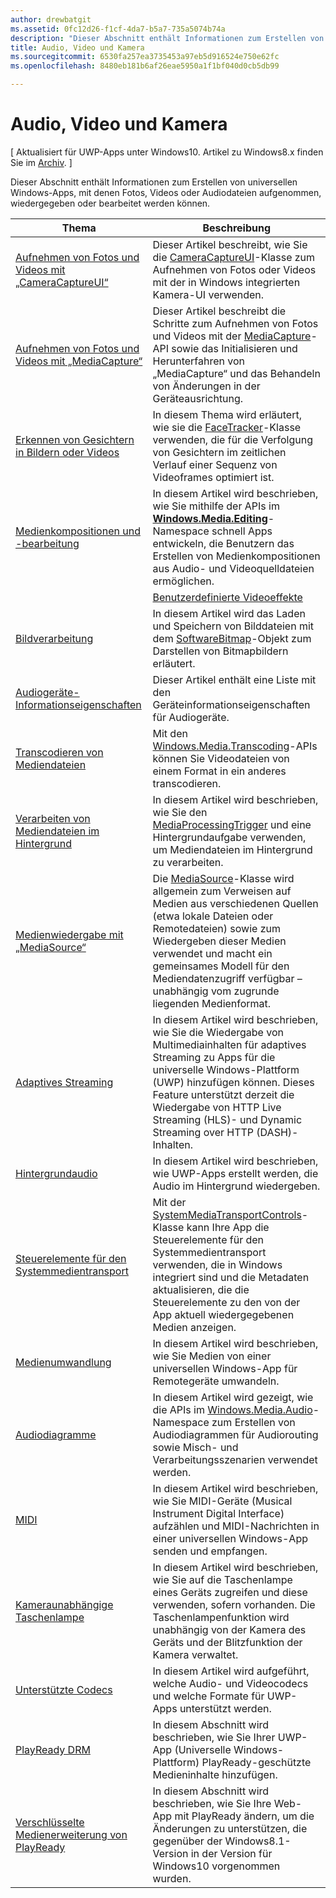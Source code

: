 ```yaml
---
author: drewbatgit
ms.assetid: 0fc12d26-f1cf-4da7-b5a7-735a5074b74a
description: "Dieser Abschnitt enthält Informationen zum Erstellen von universellen Windows-Apps, mit denen Fotos, Videos oder Audiodateien aufgenommen, wiedergegeben oder bearbeitet werden können."
title: Audio, Video und Kamera
ms.sourcegitcommit: 6530fa257ea3735453a97eb5d916524e750e62fc
ms.openlocfilehash: 8480eb181b6af26eae5950a1f1bf040d0cb5db99

---
```


# Audio, Video und Kamera

\[ Aktualisiert für UWP-Apps unter Windows10. Artikel zu Windows8.x finden Sie im [Archiv](http://go.microsoft.com/fwlink/p/?linkid=619132). \]

Dieser Abschnitt enthält Informationen zum Erstellen von universellen Windows-Apps, mit denen Fotos, Videos oder Audiodateien aufgenommen, wiedergegeben oder bearbeitet werden können.
 
| Thema                                                                                             | Beschreibung                                                                                                                                                                                                                                                                                    |
|---------------------------------------------------------------------------------------------------|------------------------------------------------------------------------------------------------------------------------------------------------------------------------------------------------------------------------------------------------------------------------------------------------|
| [Aufnehmen von Fotos und Videos mit „CameraCaptureUI“](capture-photos-and-video-with-cameracaptureui.md) | Dieser Artikel beschreibt, wie Sie die [CameraCaptureUI](capture-photos-and-video-with-cameracaptureui.md)-Klasse zum Aufnehmen von Fotos oder Videos mit der in Windows integrierten Kamera-UI verwenden.                                                                                                            |
| [Aufnehmen von Fotos und Videos mit „MediaCapture“](capture-photos-and-video-with-mediacapture.md)       | Dieser Artikel beschreibt die Schritte zum Aufnehmen von Fotos und Videos mit der [MediaCapture](https://msdn.microsoft.com/library/windows/apps/br241124)-API sowie das Initialisieren und Herunterfahren von „MediaCapture“ und das Behandeln von Änderungen in der Geräteausrichtung.                                  |
| [Erkennen von Gesichtern in Bildern oder Videos](detect-and-track-faces-in-an-image.md)                         | In diesem Thema wird erläutert, wie sie die [FaceTracker](https://msdn.microsoft.com/library/windows/apps/dn974150)-Klasse verwenden, die für die Verfolgung von Gesichtern im zeitlichen Verlauf einer Sequenz von Videoframes optimiert ist.                                                                                                               |
| [Medienkompositionen und -bearbeitung](media-compositions-and-editing.md)                               | In diesem Artikel wird beschrieben, wie Sie mithilfe der APIs im [**Windows.Media.Editing**](https://msdn.microsoft.com/library/windows/apps/dn640565)-Namespace schnell Apps entwickeln, die Benutzern das Erstellen von Medienkompositionen aus Audio- und Videoquelldateien ermöglichen.                                    |
                                                                                                                                        | [Benutzerdefinierte Videoeffekte](custom-video-effects.md)                               | In diesem Artikel wird beschrieben, wie Sie eine Windows-Runtime-Komponente erstellen, die die IBasicVideoEffect-Schnittstelle implementiert, mit der Sie benutzerdefinierte Effekte für Videostreams erstellen können.                                                                                                                                |
| [Bildverarbeitung](imaging.md)                                                                             | In diesem Artikel wird das Laden und Speichern von Bilddateien mit dem [SoftwareBitmap](https://msdn.microsoft.com/library/windows/apps/dn887358)-Objekt zum Darstellen von Bitmapbildern erläutert.                                                                                                                     |
| [Audiogeräte-Informationseigenschaften](audio-device-information-properties.md)                                                                             | Dieser Artikel enthält eine Liste mit den Geräteinformationseigenschaften für Audiogeräte.                                                                                                                      |
| [Transcodieren von Mediendateien](transcode-media-files.md)                                                 | Mit den [Windows.Media.Transcoding](https://msdn.microsoft.com/library/windows/apps/br207105)-APIs können Sie Videodateien von einem Format in ein anderes transcodieren.                                                                                                                                |
| [Verarbeiten von Mediendateien im Hintergrund](process-media-files-in-the-background.md)                 | In diesem Artikel wird beschrieben, wie Sie den [MediaProcessingTrigger](https://msdn.microsoft.com/library/windows/apps/dn806005) und eine Hintergrundaufgabe verwenden, um Mediendateien im Hintergrund zu verarbeiten.                                                                                             |
| [Medienwiedergabe mit „MediaSource“](media-playback-with-mediasource.md)                             | Die [MediaSource](https://msdn.microsoft.com/library/windows/apps/dn930905)-Klasse wird allgemein zum Verweisen auf Medien aus verschiedenen Quellen (etwa lokale Dateien oder Remotedateien) sowie zum Wiedergeben dieser Medien verwendet und macht ein gemeinsames Modell für den Mediendatenzugriff verfügbar – unabhängig vom zugrunde liegenden Medienformat.  |
| [Adaptives Streaming](adaptive-streaming.md)                                                       | In diesem Artikel wird beschrieben, wie Sie die Wiedergabe von Multimediainhalten für adaptives Streaming zu Apps für die universelle Windows-Plattform (UWP) hinzufügen können. Dieses Feature unterstützt derzeit die Wiedergabe von HTTP Live Streaming (HLS)- und Dynamic Streaming over HTTP (DASH)-Inhalten.                                          |
| [Hintergrundaudio](background-audio.md)                                                           | In diesem Artikel wird beschrieben, wie UWP-Apps erstellt werden, die Audio im Hintergrund wiedergeben.                                                                                                                                                                                                               |
| [Steuerelemente für den Systemmedientransport](system-media-transport-controls.md)                             | Mit der [SystemMediaTransportControls](https://msdn.microsoft.com/library/windows/apps/dn278677)-Klasse kann Ihre App die Steuerelemente für den Systemmedientransport verwenden, die in Windows integriert sind und die Metadaten aktualisieren, die die Steuerelemente zu den von der App aktuell wiedergegebenen Medien anzeigen. |
| [Medienumwandlung](media-casting.md)                                                                 | In diesem Artikel wird beschrieben, wie Sie Medien von einer universellen Windows-App für Remotegeräte umwandeln.                                                                                                                                                                                                       |
| [Audiodiagramme](audio-graphs.md)                                                                   | In diesem Artikel wird gezeigt, wie die APIs im [Windows.Media.Audio](https://msdn.microsoft.com/library/windows/apps/dn914341)-Namespace zum Erstellen von Audiodiagrammen für Audiorouting sowie Misch- und Verarbeitungsszenarien verwendet werden.                                                                            |
| [MIDI](midi.md)                                                                                   | In diesem Artikel wird beschrieben, wie Sie MIDI-Geräte (Musical Instrument Digital Interface) aufzählen und MIDI-Nachrichten in einer universellen Windows-App senden und empfangen.                                                                                                                                   |
| [Kameraunabhängige Taschenlampe](camera-independent-flashlight.md)                                 | In diesem Artikel wird beschrieben, wie Sie auf die Taschenlampe eines Geräts zugreifen und diese verwenden, sofern vorhanden. Die Taschenlampenfunktion wird unabhängig von der Kamera des Geräts und der Blitzfunktion der Kamera verwaltet.                                                                                                                 |
| [Unterstützte Codecs](supported-codecs.md)                                                           | In diesem Artikel wird aufgeführt, welche Audio- und Videocodecs und welche Formate für UWP-Apps unterstützt werden.                                                                                                                                                                                                                  |
| [PlayReady DRM](playready-client-sdk.md)                                                          | In diesem Abschnitt wird beschrieben, wie Sie Ihrer UWP-App (Universelle Windows-Plattform) PlayReady-geschützte Medieninhalte hinzufügen.                                                                                                                                                                                |
| [Verschlüsselte Medienerweiterung von PlayReady](playready-encrypted-media-extension.md)                     | In diesem Abschnitt wird beschrieben, wie Sie Ihre Web-App mit PlayReady ändern, um die Änderungen zu unterstützen, die gegenüber der Windows8.1-Version in der Version für Windows10 vorgenommen wurden.                                                                                                                                       |

 

 

 







<!--HONumber=Jun16_HO4-->


